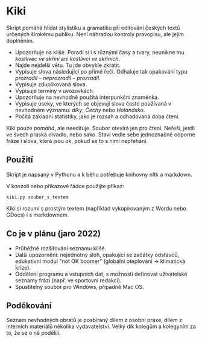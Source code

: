 # Kiki

Skript pomáhá hlídat stylistiku a gramatiku při editování českých textů určených širokému publiku. Není náhradou kontroly pravopisu, ale jejím doplněním.

- Upozorňuje na klišé. Poradí si i s různými časy a tvary, neunikne mu _kostlivec ve skříni_ ani _kostlivci ve skříních_.
- Najde nejdelší větu. Tu jde obvykle zkrátit.
- Vypisuje slova následující po přímé řeči. Odhaluje tak opakování typu _prozradil – neprozradil – prozradil_.
- Vypisuje zduplikovaná slova.
- Vypisuje termíny v uvozovkách.
- Upozorňuje na nevhodně použitá interpunkční znaménka.
- Vypisuje úseky, ve kterých se objevují slova často používaná v nevhodném významu: _díky_, _Čechy_ nebo _Holandsko_.  
- Počítá základní statistiky, jako je rozsah a odhadovaná doba čtení.

Kiki pouze _pomáhá_, ale needituje. Soubor otevírá jen pro čtení. Neřeší, jestli ve švech praská divadlo, nebo sako. Staví vedle sebe jednoznačně odporné fráze i slova, která jsou ok, pokud se to s nimi nepřehání.

## Použití

Skript je napsaný v Pythonu a k běhu potřebuje knihovny nltk a markdown.

V konzoli nebo příkazové řádce použijte příkaz:

    kiki.py soubor_s_textem
  
Kiki si rozumí s prostým textem (například vykopírovaným z Wordu nebo GDocs) i s markdownem.

## Co je v plánu (jaro 2022)

- Průběžné rozšiřování seznamu klišé.
- Další upozornění: nejednotný sloh, opakující se začátky odstavců, edukativní modul "not OK boomer" (globální oteplování → klimatická krize).
- Oddělení programu a vstupních dat, s možností definovat uživatelské seznamy frází (např. ve sportovní redakci).
- Spustitelný soubor pro Windows, případně Mac OS.

## Poděkování

Seznam nevhodných obratů je posbíraný dílem z osobní praxe, dílem z interních materiálů několika vydavatelství. Velký dík kolegům a kolegyním za to, že se o ně podělili.
